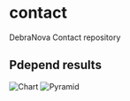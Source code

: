 contact
=======

DebraNova Contact repository

Pdepend results
---------------

![Chart](http://ci.debranova.org/build/pdepend/Contact-chart.svg "Pdepend Chart")
![Pyramid](http://ci.debranova.org/build/pdepend/Contact-pyramid.svg "Pdepend Pyramid")
